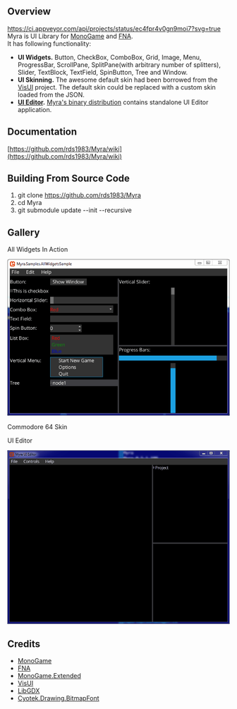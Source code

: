 ## Overview
https://ci.appveyor.com/api/projects/status/ec4fpr4v0gn9moi7?svg=true
Myra is UI Library for [MonoGame](http://www.monogame.net/) and [FNA](https://github.com/FNA-XNA/FNA).  
It has following functionality:
* **UI Widgets.** Button, CheckBox, ComboBox, Grid, Image, Menu, ProgressBar, ScrollPane, SplitPane(with arbitrary number of splitters), Slider, TextBlock, TextField, SpinButton, Tree and Window.
* **UI Skinning.** The awesome default skin had been borrowed from the [VisUI](https://github.com/kotcrab/vis-editor/wiki/VisUI) project. The default skin could be replaced with a custom skin loaded from the JSON.
* **[UI Editor](https://github.com/rds1983/Myra/wiki/Using-UI-Editor).** [Myra's binary distribution](https://github.com/rds1983/Myra/releases) contains standalone UI Editor application.

## Documentation
[https://github.com/rds1983/Myra/wiki](https://github.com/rds1983/Myra/wiki)

## Building From Source Code
1. git clone https://github.com/rds1983/Myra
2. cd Myra
3. git submodule update --init --recursive

## Gallery
All Widgets In Action

![](/Screenshots/AllWidgetsSample.gif)

Commodore 64 Skin

UI Editor

![](/Screenshots/UIEditor.gif)

## Credits
* [MonoGame](http://www.monogame.net/)
* [FNA](https://github.com/FNA-XNA/FNA)
* [MonoGame.Extended](https://github.com/craftworkgames/MonoGame.Extended)
* [VisUI](https://github.com/kotcrab/vis-editor/wiki/VisUI)
* [LibGDX](http://libgdx.badlogicgames.com/)
* [Cyotek.Drawing.BitmapFont](https://github.com/cyotek/Cyotek.Drawing.BitmapFont)
